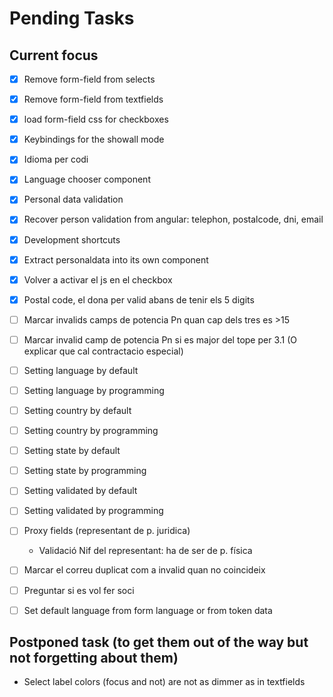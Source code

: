 # Pending Tasks


## Current focus

- [x] Remove form-field from selects
- [x] Remove form-field from textfields
- [x] load form-field css for checkboxes
- [x] Keybindings for the showall mode
- [x] Idioma per codi
- [x] Language chooser component
- [x] Personal data validation
- [x] Recover person validation from angular: telephon, postalcode, dni, email
- [x] Development shortcuts
- [x] Extract personaldata into its own component
- [X] Volver a activar el js en el checkbox
- [X] Postal code, el dona per valid abans de tenir els 5 digits

- [ ] Marcar invalids camps de potencia Pn quan cap dels tres es >15
- [ ] Marcar invalid camp de potencia Pn si es major del tope per 3.1 (O explicar que cal contractacio especial)
- [ ] Setting language by default
- [ ] Setting language by programming
- [ ] Setting country by default
- [ ] Setting country by programming
- [ ] Setting state by default
- [ ] Setting state by programming
- [ ] Setting validated by default
- [ ] Setting validated by programming

- [ ] Proxy fields (representant de p. juridica)
    - Validació Nif del representant: ha de ser de p. física
- [ ] Marcar el correu duplicat com a invalid quan no coincideix
- [ ] Preguntar si es vol fer soci
- [ ] Set default language from form language or from token data


## Postponed task (to get them out of the way but not forgetting about them)


- Select label colors (focus and not) are not as dimmer as in textfields




